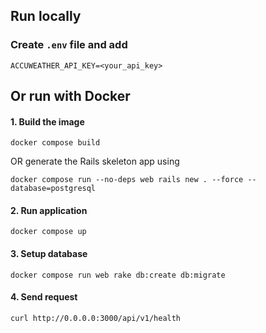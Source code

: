 ## Run locally

### Create `.env` file and add
```
ACCUWEATHER_API_KEY=<your_api_key>
```

## Or run with Docker

#### 1. Build the image
```
docker compose build
```

OR generate the Rails skeleton app using
```
docker compose run --no-deps web rails new . --force --database=postgresql
```

#### 2. Run application
```
docker compose up
```

#### 3. Setup database
```
docker compose run web rake db:create db:migrate
```

#### 4. Send request
```
curl http://0.0.0.0:3000/api/v1/health
```
